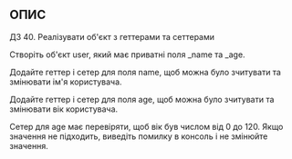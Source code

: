 ## ОПИС

ДЗ 40. Реалізувати об'єкт з геттерами та сеттерами

Створіть об'єкт user, який має приватні поля _name та _age.

Додайте геттер і сетер для поля name, щоб можна було зчитувати та змінювати ім'я користувача.

Додайте геттер і сетер для поля age, щоб можна було зчитувати та змінювати вік користувача.

Сетер для age має перевіряти, щоб вік був числом від 0 до 120. Якщо значення не підходить, виведіть помилку в консоль і не змінюйте значення.